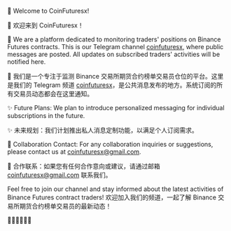 🎉 Welcome to CoinFuturesx!

🎉 欢迎来到 CoinFuturesx！

📢 We are a platform dedicated to monitoring traders' positions on Binance Futures contracts. This is our Telegram channel [coinfuturesx](https://t.me/coinfuturesx), where public messages are posted. All updates on subscribed traders' activities will be notified here.

📢 我们是一个专注于监测 Binance 交易所期货合约榜单交易员仓位的平台。这里是我们的 Telegram 频道 [coinfuturesx](https://t.me/coinfuturesx)，是公共消息发布的地方。系统订阅的所有交易员动态都会在这里通知。

✨ Future Plans: We plan to introduce personalized messaging for individual subscriptions in the future.

✨ 未来规划：我们计划推出私人消息定制功能，以满足个人订阅需求。

🤝 Collaboration Contact: For any collaboration inquiries or suggestions, please contact us at coinfuturesx@gmail.com.

🤝 合作联系：如果您有任何合作意向或建议，请通过邮箱 coinfuturesx@gmail.com 联系我们。

Feel free to join our channel and stay informed about the latest activities of Binance Futures contract traders!
欢迎加入我们的频道，一起了解 Binance 交易所期货合约榜单交易员的最新动态！

🎉🎉🎉🎉🎉🎉
